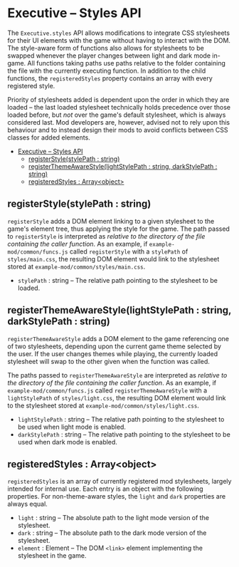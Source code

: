 # Executive – Styles API

The `Executive.styles` API allows modifications to integrate CSS stylesheets for their UI elements with the game without having to interact with the DOM. The style-aware form of functions also allows for stylesheets to be swapped whenever the player changes between light and dark mode in-game. All functions taking paths use paths relative to the folder containing the file with the currently executing function. In addition to the child functions, the `registeredStyles` property contains an array with every registered style.

Priority of stylesheets added is dependent upon the order in which they are loaded – the last loaded stylesheet technically holds precedence over those loaded before, but *not* over the game's default stylesheet, which is always considered last. Mod developers are, however, advised not to rely upon this behaviour and to instead design their mods to avoid conflicts between CSS classes for added elements.

- [Executive – Styles API](#executive--styles-api)
  - [registerStyle(stylePath : string)](#registerstylestylepath--string)
  - [registerThemeAwareStyle(lightStylePath : string, darkStylePath : string)](#registerthemeawarestylelightstylepath--string-darkstylepath--string)
  - [registeredStyles : Array\<object\>](#registeredstyles--arrayobject)

## registerStyle(stylePath : string)

`registerStyle` adds a DOM element linking to a given stylesheet to the game's element tree, thus applying the style for the game. The path passed to `registerStyle` is interpreted as *relative to the directory of the file containing the caller function*. As an example, if `example-mod/common/funcs.js` called `registerStyle` with a `stylePath` of `styles/main.css`, the resulting DOM element would link to the stylesheet stored at `example-mod/common/styles/main.css`.

- `stylePath` : string – The relative path pointing to the stylesheet to be loaded.

## registerThemeAwareStyle(lightStylePath : string, darkStylePath : string)

`registerThemeAwareStyle` adds a DOM element to the game referencing one of two stylesheets, depending upon the current game theme selected by the user. If the user changes themes while playing, the currently loaded stylesheet will swap to the other given when the function was called.

The paths passed to `registerThemeAwareStyle` are interpreted as *relative to the directory of the file containing the caller function*. As an example, if `example-mod/common/funcs.js` called `registerThemeAwareStyle` with a `lightStylePath` of `styles/light.css`, the resulting DOM element would link to the stylesheet stored at `example-mod/common/styles/light.css`.

- `lightStylePath` : string – The relative path pointing to the stylesheet to be used when light mode is enabled.
- `darkStylePath` : string – The relative path pointing to the stylesheet to be used when dark mode is enabled.

## registeredStyles : Array\<object\>

`registeredStyles` is an array of currently registered mod stylesheets, largely intended for internal use. Each entry is an object with the following properties. For non-theme-aware styles, the `light` and `dark` properties are always equal.

- `light` : string – The absolute path to the light mode version of the stylesheet.
- `dark` : string – The absolute path to the dark mode version of the stylesheet.
- `element` : Element – The DOM `<link>` element implementing the stylesheet in the game.